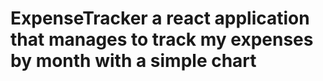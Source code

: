 # ExpenseTracker a react application that manages to track my expenses by month with a simple chart
